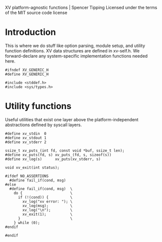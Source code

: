 XV platform-agnostic functions | Spencer Tipping
Licensed under the terms of the MIT source code license

# Introduction

This is where we do stuff like option parsing, module setup, and utility
function definitions. XV data structures are defined in xv-self.h. We
forward-declare any system-specific implementation functions needed here.

    #ifndef XV_GENERIC_H
    #define XV_GENERIC_H

    #include <stddef.h>
    #include <sys/types.h>

# Utility functions

Useful utilities that exist one layer above the platform-independent
abstractions defined by syscall layers.

    #define xv_stdin  0
    #define xv_stdout 1
    #define xv_stderr 2

    ssize_t xv_puts_(int fd, const void *buf, ssize_t len);
    #define xv_puts(fd, s) xv_puts_(fd, s, sizeof(s))
    #define xv_log(s)      xv_puts(xv_stderr, s)

    void xv_exit(int status);

    #ifdef NO_ASSERTIONS
      #define fail_if(cond, msg)
    #else
      #define fail_if(cond, msg)  \
        do {                      \
          if (!(cond)) {          \
            xv_log("xv error: "); \
            xv_log(msg);          \
            xv_log("\n");         \
            xv_exit(1);           \
          }                       \
        } while (0);
    #endif

    #endif